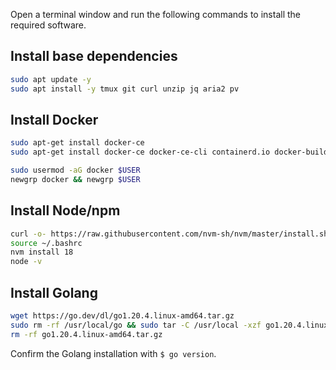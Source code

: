 <!--
---
comments: true
---
-->

Open a terminal window and run the following commands to install the required software.

## Install base dependencies

```sh
sudo apt update -y
sudo apt install -y tmux git curl unzip jq aria2 pv
```

## Install Docker

```sh
sudo apt-get install docker-ce
sudo apt-get install docker-ce docker-ce-cli containerd.io docker-buildx-plugin docker-compose-plugin

sudo usermod -aG docker $USER
newgrp docker && newgrp $USER
```

## Install Node/npm

```sh
curl -o- https://raw.githubusercontent.com/nvm-sh/nvm/master/install.sh | bash
source ~/.bashrc
nvm install 18
node -v
```

## Install Golang

```sh
wget https://go.dev/dl/go1.20.4.linux-amd64.tar.gz
sudo rm -rf /usr/local/go && sudo tar -C /usr/local -xzf go1.20.4.linux-amd64.tar.gz
rm -rf go1.20.4.linux-amd64.tar.gz
```

Confirm the Golang installation with `$ go version`.